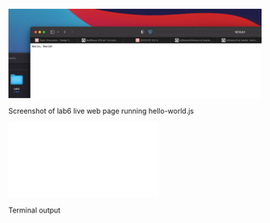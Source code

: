 ![Screenshot](Lab6.png)

Screenshot of lab6 live web page running hello-world.js

![Terminal](terminal.txt)

Terminal output
